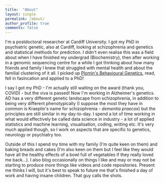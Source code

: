 ```yaml
---
title:  "About"
layout: single
permalink: /about/
author_profile: true
comments: false
---
```


I'm a postdoctoral researcher at Cardiff University. I got my PhD in psychiatric genetic, also at Cardiff, looking at schizophrenia and genetics and statistical methods for prediction. I didn't even realise this was a field about when I have finished my undergrad (Biochemistry), then after working in a genomic sequencing centre for a while I got thinking about how many friends and family I knew that struggled with mental health and about the familial clustering of it all. I picked up [Plomin's Behavioural Genetics](https://www.amazon.co.uk/Behavioral-Genetics-Robert-Plomin/dp/1429242159/ref=sr_1_2?dchild=1&keywords=behavioural+genetics&qid=1634671930&sr=8-2), read, fell in fasincation and applied to a PhD!

I say I got my PhD - I'm actually still waiting on the award (thank you, COVID) - but the viva is passed! Now I'm working in Alzheimer's genetics. AD has a very different genetic landscape from schizophrenia, in addition to being very different phenotypically (I suppose the most they have in common is Kraeplin's name for schizophrenia - *dementia praecox*) but the principles are still similar in my day-to-day. I spend a lot of time working in what would effectively be called data science in industry - a lot of applied statistics and machine learning, visualisation, coding, writing etc. It's very much applied though, so I work on aspects that are specific to genetics, neurology or psychiatry too.

Outside of this I spend my time with my family (I'm quite keen on them) and baking breads and cakes (I'm also keen on them but I feel like they would have all the healthy effects of a bowl full of vegetables if they really loved me back...). I also blog occasionally on things I like and may or may not be starting to produce more things like videos and code repositories. Present me thinks I will, but it's best to speak to future me that's finished a day of work and having insane children. That guy calls the shots.
